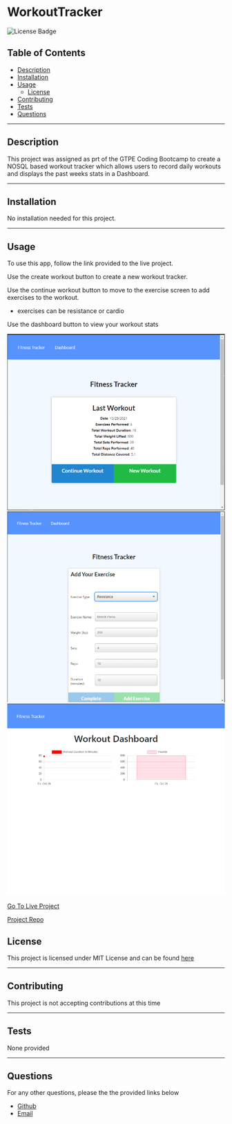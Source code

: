 # WorkoutTracker
![License Badge](https://img.shields.io/badge/License-MIT-green)

## Table of Contents
* [Description](#description)
* [Installation](#installation)
* [Usage](#usage)
  * [License](#license) 
* [Contributing](#contributing)
* [Tests](#tests)
* [Questions](#questions)

----

## Description
This project was assigned as prt of the GTPE Coding Bootcamp to create a NOSQL based workout tracker which allows users to record daily workouts and displays the past weeks stats in a Dashboard.

----

## Installation
No installation needed for this project.

----

## Usage
To use this app, follow the link provided to the live project.

Use the create workout button to create a new workout tracker.

Use the continue workout button to move to the exercise screen to add exercises to the workout.
* exercises can be resistance or cardio

Use the dashboard button to view your workout stats





![Home Screen](./screenshots/homepage.png)
![Exercise Screen](./screenshots/exercisepage.png)
![Dashboard](./screenshots/dashboardpage.png)




[Go To Live Project](https://workout87.herokuapp.com/)

[Project Repo](https://github.com/BerlicTheHunter/WorkoutTracker)


## License
This project is licensed under MIT License and can be found [here](./LICENSE)


----

## Contributing
This project is not accepting contributions at this time

----

## Tests
None provided

----

## Questions
For any other questions, please the the provided links below
* [Github](https://github.com/BerlicTheHunter)
* [Email](mailto:bsorrell3@gmail.com)

